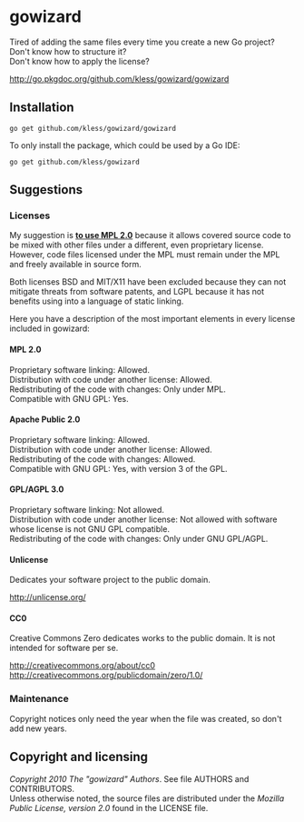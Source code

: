 gowizard
========

Tired of adding the same files every time you create a new Go project?  
Don't know how to structure it?  
Don't know how to apply the license?

http://go.pkgdoc.org/github.com/kless/gowizard/gowizard


## Installation

	go get github.com/kless/gowizard/gowizard

To only install the package, which could be used by a Go IDE:

	go get github.com/kless/gowizard


## Suggestions

### Licenses

My suggestion is **[to use MPL 2.0](https://www.mozilla.org/MPL/2.0/)** because
it allows covered source code to be mixed with other files under a different,
even proprietary license. However, code files licensed under the MPL must remain
under the MPL and freely available in source form.

Both licenses BSD and MIT/X11 have been excluded because they can not mitigate
threats from software patents, and LGPL because it has not benefits using into a
language of static linking.

Here you have a description of the most important elements in every license
included in gowizard:

#### MPL 2.0

Proprietary software linking: Allowed.  
Distribution with code under another license: Allowed.  
Redistributing of the code with changes: Only under MPL.  
Compatible with GNU GPL: Yes.

#### Apache Public 2.0

Proprietary software linking: Allowed.  
Distribution with code under another license: Allowed.  
Redistributing of the code with changes: Allowed.  
Compatible with GNU GPL: Yes, with version 3 of the GPL.

#### GPL/AGPL 3.0

Proprietary software linking: Not allowed.  
Distribution with code under another license: Not allowed with software whose
license is not GNU GPL compatible.  
Redistributing of the code with changes: Only under GNU GPL/AGPL.

#### Unlicense

Dedicates your software project to the public domain.

http://unlicense.org/

#### CC0

Creative Commons Zero dedicates works to the public domain. It is not intended
for software per se.

http://creativecommons.org/about/cc0  
http://creativecommons.org/publicdomain/zero/1.0/

### Maintenance

Copyright notices only need the year when the file was created, so don't add new
years.


## Copyright and licensing

*Copyright 2010  The "gowizard" Authors*. See file AUTHORS and CONTRIBUTORS.  
Unless otherwise noted, the source files are distributed under the
*Mozilla Public License, version 2.0* found in the LICENSE file.

